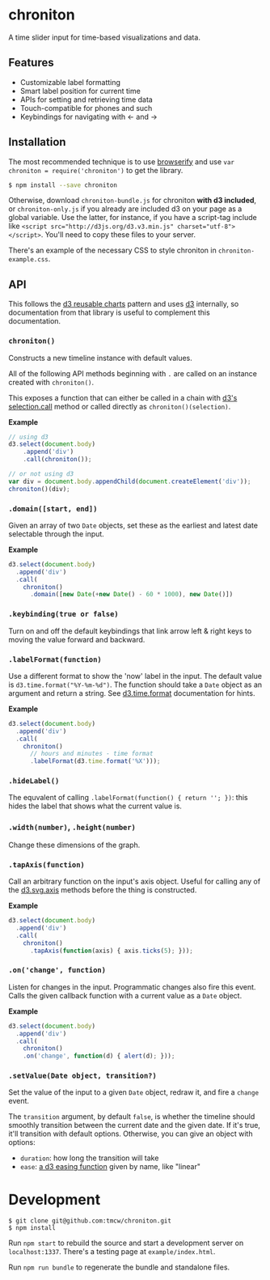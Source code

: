 # chroniton

A time slider input for time-based visualizations and data.

## Features

* Customizable label formatting
* Smart label position for current time
* APIs for setting and retrieving time data
* Touch-compatible for phones and such
* Keybindings for navigating with ← and →

## Installation

The most recommended technique is to use [browserify](http://browserify.org/)
and use `var chroniton = require('chroniton')` to get the library.

```sh
$ npm install --save chroniton
```

Otherwise, download `chroniton-bundle.js` for chroniton **with d3 included**,
or `chroniton-only.js` if you already are included d3 on your page as a global
variable. Use the latter, for instance, if you have a script-tag
include like `<script src="http://d3js.org/d3.v3.min.js" charset="utf-8"></script>`.
You'll need to copy these files to your server.

There's an example of the necessary CSS to style chroniton
in `chroniton-example.css`.

## API

This follows the [d3 reusable charts](http://bost.ocks.org/mike/chart/) pattern
and uses [d3](http://d3js.org/) internally, so documentation from that library
is useful to complement this documentation.

### `chroniton()`

Constructs a new timeline instance with default values.

All of the following API methods beginning with `.` are called on an instance
created with `chroniton()`.

This exposes a function that can either be called in a chain with [d3's selection.call](https://github.com/mbostock/d3/wiki/Selections)
method or called directly as `chroniton()(selection)`.

**Example**

```js
// using d3
d3.select(document.body)
    .append('div')
    .call(chroniton());

// or not using d3
var div = document.body.appendChild(document.createElement('div'));
chroniton()(div);
```

### `.domain([start, end])`

Given an array of two `Date` objects, set these as the earliest and latest
date selectable through the input.

**Example**

```js
d3.select(document.body)
  .append('div')
  .call(
    chroniton()
      .domain([new Date(+new Date() - 60 * 1000), new Date()])
```

### `.keybinding(true or false)`

Turn on and off the default keybindings that link arrow left & right keys
to moving the value forward and backward.

### `.labelFormat(function)`

Use a different format to show the 'now' label in the input. The default
value is `d3.time.format("%Y-%m-%d")`. The function should take a `Date`
object as an argument and return a string. See [d3.time.format](https://github.com/mbostock/d3/wiki/Time-Formatting)
documentation for hints.

**Example**

```js
d3.select(document.body)
  .append('div')
  .call(
    chroniton()
      // hours and minutes - time format
      .labelFormat(d3.time.format('%X')));
```

### `.hideLabel()`

The equvalent of calling `.labelFormat(function() { return ''; })`: this
hides the label that shows what the current value is.

### `.width(number)`, `.height(number)`

Change these dimensions of the graph.

### `.tapAxis(function)`

Call an arbitrary function on the input's axis object. Useful for calling
any of the [d3.svg.axis](https://github.com/mbostock/d3/wiki/SVG-Axes) methods
before the thing is constructed.


**Example**

```js
d3.select(document.body)
  .append('div')
  .call(
    chroniton()
      .tapAxis(function(axis) { axis.ticks(5); }));
```

### `.on('change', function)`

Listen for changes in the input. Programmatic changes also fire this event.
Calls the given callback function with a current value as a `Date` object.

**Example**

```js
d3.select(document.body)
  .append('div')
  .call(
    chroniton()
    .on('change', function(d) { alert(d); }));
```

### `.setValue(Date object, transition?)`

Set the value of the input to a given `Date` object, redraw it, and fire
a `change` event.

The `transition` argument, by default `false`, is whether the timeline
should smoothly transition between the current date and the given date.
If it's true, it'll transition with default options. Otherwise, you can
give an object with options:

* `duration`: how long the transition will take
* `ease`: [a d3 easing function](https://github.com/mbostock/d3/wiki/Transitions#d3_ease)
  given by name, like "linear"

# Development

    $ git clone git@github.com:tmcw/chroniton.git
    $ npm install

Run `npm start` to rebuild the source and start a development server on
`localhost:1337`. There's a testing page at `example/index.html`.

Run `npm run bundle` to regenerate the bundle and standalone files.
